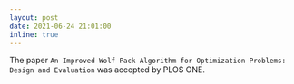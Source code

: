 ```yaml
---
layout: post
date: 2021-06-24 21:01:00
inline: true
---
```


The paper `An Improved Wolf Pack Algorithm for Optimization Problems: Design and Evaluation` was accepted by PLOS ONE.
